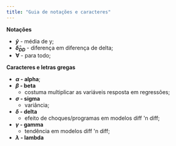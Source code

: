 ```yaml
---
title: "Guia de notações e caracteres"
---
```


**Notações**

- **$\bar{y}$** - média de y;
- **$\hat{\delta}_{DD}$** - diferença em diferença de delta;
- **$\forall$** - para todo;

**Caracteres e letras gregas**

- **$\alpha$ - alpha**;
- **$\beta$ - beta**
  - costuma multiplicar as variáveis resposta em regressões;
- **$\sigma$ - sigma**
  - variância;
- **$\delta$ - delta**
  - efeito de choques/programas em modelos diff 'n diff;
- **$\gamma$ - gamma**
  - tendência em modelos diff 'n diff;
- **$\lambda$ - lambda**